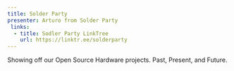 ```yaml
---
title: Solder Party
presenter: Arturo from Solder Party
 links:
  - title: Sodler Party LinkTree
    url: https://linktr.ee/solderparty
---
```


Showing off our Open Source Hardware projects. Past, Present, and Future.
